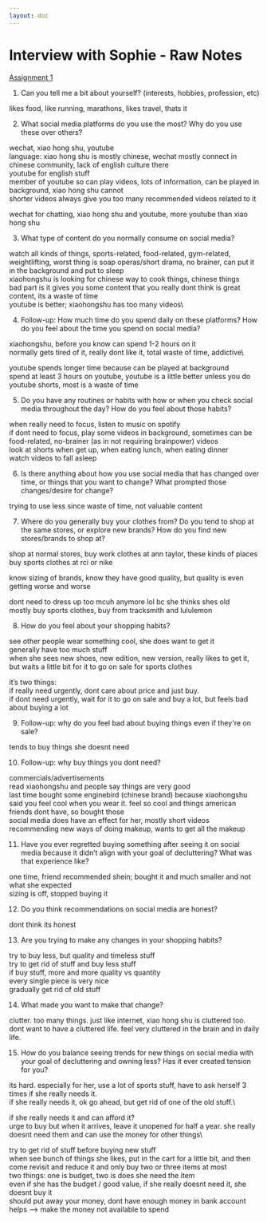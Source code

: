 ```yaml
---
layout: doc
---
```


# Interview with Sophie - Raw Notes

[Assignment 1](/assignments/assignment1#interview-with-sophie-raw-notes)

1. Can you tell me a bit about yourself? (interests, hobbies, profession, etc)

likes food, like running, marathons, likes travel, thats it

2. What social media platforms do you use the most? Why do you use these over others?

wechat, xiao hong shu, youtube\
language: xiao hong shu is mostly chinese, wechat mostly connect in chinese community, lack of english culture there\
youtube for english stuff\
member of youtube so can play videos, lots of information, can be played in background, xiao hong shu cannot\
shorter videos always give you too many recommended videos related to it

wechat for chatting, xiao hong shu and youtube, more youtube than xiao hong shu

3. What type of content do you normally consume on social media?

watch all kinds of things, sports-related, food-related, gym-related, weightlifting, worst thing is soap operas/short drama, no brainer, can put it in the background and put to sleep\
xiaohongshu is looking for chinese way to cook things, chinese things\
bad part is it gives you some content that you really dont think is great content, its a waste of time\
youtube is better; xiaohongshu has too many videos\

4. Follow-up: How much time do you spend daily on these platforms? How do you feel about the time you spend on social media?

xiaohongshu, before you know can spend 1-2 hours on it\
normally gets tired of it, really dont like it, total waste of time, addictive\

youtube spends longer time because can be played at background\
spend at least 3 hours on youtube, youtube is a little better unless you do youtube shorts, most is a waste of time

5. Do you have any routines or habits with how or when you check social media throughout the day? How do you feel about those habits?

when really need to focus, listen to music on spotify\
if dont need to focus, play some videos in background, sometimes can be food-related, no-brainer (as in not requiring brainpower) videos\
look at shorts when get up, when eating lunch, when eating dinner\
watch videos to fall asleep

6. Is there anything about how you use social media that has changed over time, or things that you want to change? What prompted those changes/desire for change?

trying to use less since waste of time, not valuable content

7. Where do you generally buy your clothes from? Do you tend to shop at the same stores, or explore new brands? How do you find new stores/brands to shop at?

shop at normal stores, buy work clothes at ann taylor, these kinds of places\
buy sports clothes at rci or nike

know sizing of brands, know they have good quality, but quality is even getting worse and worse

dont need to dress up too mcuh anymore lol bc she thinks shes old \
mostly buy sports clothes, buy from tracksmith and lululemon

8. How do you feel about your shopping habits?

see other people wear something cool, she does want to get it\
generally have too much stuff\
when she sees new shoes, new edition, new version, really likes to get it, but waits a little bit for it to go on sale
for sports clothes

it’s two things: \
if really need urgently, dont care about price and just buy. \
if dont need urgently, wait for it to go on sale and buy a lot, but feels bad about buying a lot

9. Follow-up: why do you feel bad about buying things even if they're on sale?

tends to buy things she doesnt need

10. Follow-up: why buy things you dont need?

commercials/advertisements\
read xiaohongshu and people say things are very good\
last time bought some enginebird (chinese brand) because xiaohongshu said you feel cool when you wear it. feel so cool and things american friends dont have, so bought those\
social media does have an effect for her, mostly short videos recommending new ways of doing makeup, wants to get all the makeup

11. Have you ever regretted buying something after seeing it on social media because it didn’t align with your goal of decluttering? What was that experience like?

one time, friend recommended shein; bought it and much smaller and not what she expected\
sizing is off, stopped buying it

12. Do you think recommendations on social media are honest?

dont think its honest

13. Are you trying to make any changes in your shopping habits?

try to buy less, but quality and timeless stuff\
try to get rid of stuff and buy less stuff\
if buy stuff, more and more quality vs quantity\
every single piece is very nice\
gradually get rid of old stuff

14. What made you want to make that change?

clutter. too many things. just like internet, xiao hong shu is cluttered too. dont want to have a cluttered life. feel very cluttered in the brain and in daily life.

15. How do you balance seeing trends for new things on social media with your goal of decluttering and owning less? Has it ever created tension for you?

its hard. especially for her, use a lot of sports stuff, have to ask herself 3 times if she really needs it. \
if she really needs it, ok go ahead, but get rid of one of the old stuff.\

if she really needs it and can afford it? \
urge to buy but when it arrives, leave it unopened for half a year. she really doesnt need them and can use the money for other things\

try to get rid of stuff before buying new stuff\
when see bunch of things she likes, put in the cart for a little bit, and then come revisit and reduce it and only buy two or three items at most\
two things: one is budget, two is does she need the item\
even if she has the budget / good value, if she really doesnt need it, she doesnt buy it\
should put away your money, dont have enough money in bank account helps --> make the money not available to spend
